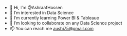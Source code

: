- 👋 Hi, I’m @AshraafHossen
- 👀 I’m interested in Data Science
- 🌱 I’m currently learning Power BI & Tableaue
- 💞️ I’m looking to collaborate on any Data Science project 
- 📫 You can reach me aushi75@gmail.com


<!---
AshraafHossen/AshraafHossen is a ✨ special ✨ repository because its `README.md` (this file) appears on your GitHub profile.
You can click the Preview link to take a look at your changes.
--->
